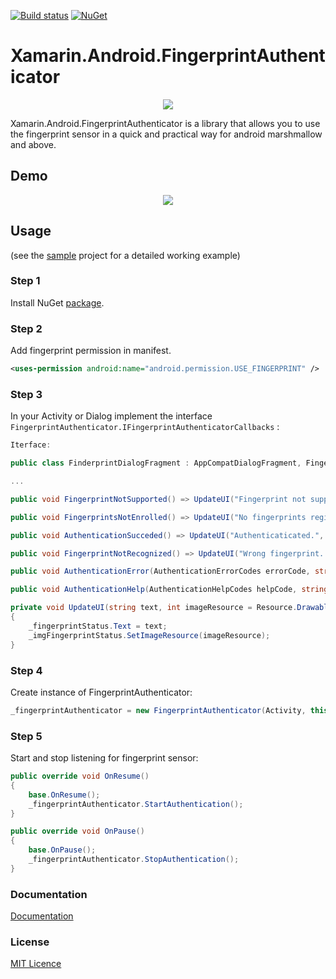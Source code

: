 [![Build status](https://ci.appveyor.com/api/projects/status/s7yqf5uueny6ofeo?svg=true)](https://ci.appveyor.com/project/jzeferino/xamarin-android-fingerprintauthenticator/)   [![NuGet](https://img.shields.io/nuget/v/Xamarin.Android.FingerprintAuthenticator.svg?label=NuGet)](https://www.nuget.org/packages/Xamarin.Android.FingerprintAuthenticator/)

Xamarin.Android.FingerprintAuthenticator
===================

<p align="center">
  <img src="https://github.com/jzeferino/Xamarin.Android.FingerprintAuthenticator/blob/master/art/icon.png?raw=true"/>
</p>

Xamarin.Android.FingerprintAuthenticator is a library that allows you to use the fingerprint sensor in a quick and practical way for android marshmallow and above.

## Demo
<p align="center">
  <img src="https://github.com/jzeferino/Xamarin.Android.FingerprintAuthenticator/blob/master/art/sample.gif?raw=true"/>
</p>

## Usage
(see the [sample](https://github.com/jzeferino/Xamarin.Android.FingerprintAuthenticator/tree/master/src/Xamarin.Android.Fingerprint.Sample) project for a detailed working example)

### Step 1

Install NuGet [package](https://www.nuget.org/packages/Xamarin.Android.FingerprintAuthenticator/).

### Step 2
Add fingerprint permission in manifest.
```xml
<uses-permission android:name="android.permission.USE_FINGERPRINT" />
```
### Step 3

In your Activity or Dialog implement the interface `FingerprintAuthenticator.IFingerprintAuthenticatorCallbacks`  :
```c#
Iterface:

public class FinderprintDialogFragment : AppCompatDialogFragment, FingerprintAuthenticator.IFingerprintAuthenticatorCallbacks

...

public void FingerprintNotSupported() => UpdateUI("Fingerprint not supported.", Resource.Drawable.ic_info_black);

public void FingerprintsNotEnrolled() => UpdateUI("No fingerprints registered.", Resource.Drawable.ic_info_black);

public void AuthenticationSucceded() => UpdateUI("Authenticaticated.", Resource.Drawable.ic_check_circle_black);

public void FingerprintNotRecognized() => UpdateUI("Wrong fingerprint. Please try again.", Resource.Drawable.ic_info_black);

public void AuthenticationError(AuthenticationErrorCodes errorCode, string humanReadMessage) => UpdateUI($"{errorCode.ToString()} {humanReadMessage}", Resource.Drawable.ic_info_black);

public void AuthenticationHelp(AuthenticationHelpCodes helpCode, string humanReadMessage) => UpdateUI($"{helpCode.ToString()} {humanReadMessage}", Resource.Drawable.ic_info_black);

private void UpdateUI(string text, int imageResource = Resource.Drawable.ic_fingerprint_black)
{
    _fingerprintStatus.Text = text;
    _imgFingerprintStatus.SetImageResource(imageResource);
}
```

### Step 4
Create instance of FingerprintAuthenticator:
```c#
_fingerprintAuthenticator = new FingerprintAuthenticator(Activity, this);
```

### Step 5
Start and stop listening for fingerprint sensor:
```c#
public override void OnResume()
{
    base.OnResume();
    _fingerprintAuthenticator.StartAuthentication();
}

public override void OnPause()
{
    base.OnPause();
    _fingerprintAuthenticator.StopAuthentication();
}
```
### Documentation
[Documentation](https://github.com/jzeferino/Xamarin.Android.FingerprintAuthenticator/wiki/Documentation) 

### License
[MIT Licence](LICENSE) 
